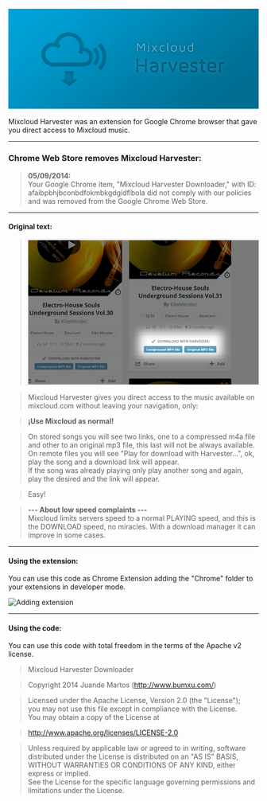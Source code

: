 ![Mixcloud Harvester](https://raw.githubusercontent.com/Bumxu/MixcloudHarvester/master/Branding/desplazamiento.png)

Mixcloud Harvester was an extension for Google Chrome browser that gave you direct access to Mixcloud music.

* * *

### Chrome Web Store removes Mixcloud Harvester:
> **05/09/2014:**  
Your Google Chrome item, "Mixcloud Harvester Downloader," with ID: afaibpbhjbconbdfokmbkgdgidflbola did not comply with our policies and was removed from the Google Chrome Web Store.

* * *

#### Original text:
> ![MH in action](https://raw.githubusercontent.com/Bumxu/MixcloudHarvester/master/Branding/MK%203.0/H1.png)

> Mixcloud Harvester gives you direct access to the music available on mixcloud.com without leaving your navigation, only:  

> **¡Use Mixcloud as normal!**

> On stored songs you will see two links, one to a compressed m4a file and other to an original mp3 file, this last will not be always available.  
> On remote files you will see "Play for download with Harvester...", ok, play the song and a download link will appear.  
If the song was already playing only play another song and again, play the desired and the link will appear.

> Easy!

> **--- About low speed complaints ---**  
Mixcloud limits servers speed to a normal PLAYING speed, and this is the DOWNLOAD speed, no miracles.
With a download manager it can improve in some cases.

* * *

#### Using the extension:
You can use this code as Chrome Extension adding the "Chrome" folder to your extensions in developer mode.

![Adding extension](http://i.stack.imgur.com/CYW83.png)

* * *

#### Using the code:
You can use this code with total freedom in the terms of the Apache v2 license.

> Mixcloud Harvester Downloader

> Copyright 2014 Juande Martos (http://www.bumxu.com/)

> Licensed under the Apache License, Version 2.0 (the "License");  
you may not use this file except in compliance with the License.  
You may obtain a copy of the License at  

> http://www.apache.org/licenses/LICENSE-2.0

> Unless required by applicable law or agreed to in writing, software  
distributed under the License is distributed on an "AS IS" BASIS,  
WITHOUT WARRANTIES OR CONDITIONS OF ANY KIND, either express or implied.  
See the License for the specific language governing permissions and  
limitations under the License.
